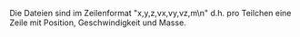 Die Dateien sind im Zeilenformat "x,y,z,vx,vy,vz,m\n" d.h. pro Teilchen eine Zeile mit Position, Geschwindigkeit und Masse.